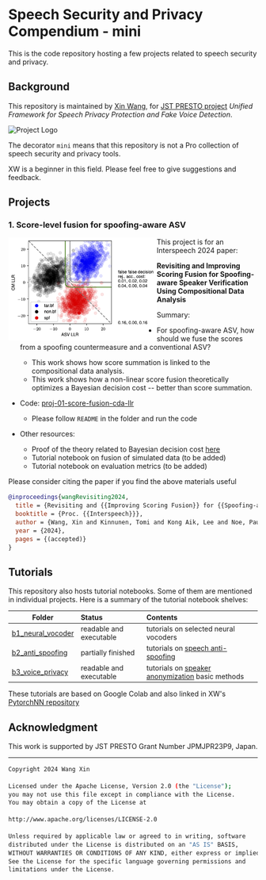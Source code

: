 # Speech Security and Privacy Compendium - mini

This is the code repository hosting a few projects related to speech security and privacy. 

## Background

This repository is maintained by [Xin Wang](http://tonywangx.github.io/), for [JST PRESTO project](https://tonywangx.github.io/presto.html) *Unified Framework for Speech Privacy Protection and Fake Voice Detection*.

<p align="left">
  <img src="https://tonywangx.github.io/_images/figure_presto.jpg" width="600px" alt="Project Logo"/>
</p>

The decorator `mini` means that this repository is not a Pro collection of speech security and privacy tools. 

XW is a beginner in this field. Please feel free to give suggestions and feedback.


## Projects

### 1. Score-level fusion for spoofing-aware ASV

<p align="center">
  <img src="https://github.com/TonyWangX/TonyWangX.github.io/blob/9c46ee65c8ca0a34f16c926c87661b682aaaba31/code/source/pic/llr_fusion.png?raw=true" width="300px" align="left" alt="Project Logo"/>
</p>

This project is for an Interspeech 2024 paper: 

**Revisiting and Improving Scoring Fusion for Spoofing-aware Speaker Verification Using Compositional Data Analysis**

Summary:

* For spoofing-aware ASV, how should we fuse the scores from a spoofing countermeasure and a conventional ASV?
    * This work shows how score summation is linked to the compositional data analysis.
    * This work shows how a non-linear score fusion theoretically optimizes a Bayesian decision cost -- better than score summation.

* Code: [proj-01-score-fusion-cda-llr](./proj-01-score-fusion-cda-llr)
    * Please follow `README` in the folder and run the code
    
* Other resources:
    * Proof of the theory related to Bayesian decision cost [here](https://www.dropbox.com/scl/fo/ykbnw4t8u09vbl9zyir4l/APrQUbOPPIQSHGpnLtdem3o/misc/is2024-sasv.pdf?rlkey=1at87m1q157rlcx4jo933pxeb)
    * Tutorial notebook on fusion of simulated data (to be added)
    * Tutorial notebook on evaluation metrics (to be added)

Please consider citing the paper if you find the above materials useful
```bibtex
@inproceedings{wangRevisiting2024,
  title = {Revisiting and {{Improving Scoring Fusion}} for {{Spoofing-aware Speaker Verification Using Compositional Data Analysis}}},
  booktitle = {Proc. {{Interspeech}}},
  author = {Wang, Xin and Kinnunen, Tomi and Kong Aik, Lee and Noe, Paul-Gauthier and Yamagishi, Junichi},
  year = {2024},
  pages = {(accepted)}
}

```

## Tutorials

This repository also hosts tutorial notebooks. Some of them are mentioned in individual projects. Here is a summary of the tutorial notebook shelves:

| Folder | Status | Contents |
| --- | :-- | :-- |
| [b1_neural_vocoder](./tutorials/b1_neural_vocoder) | readable and executable | tutorials on selected neural vocoders
| [b2_anti_spoofing](./tutorials/b2_anti_spoofing) | partially finished | tutorials on [speech anti-spoofing](https://www.asvspoof.org/) 
| [b3_voice_privacy](./tutorials/b3_voiceprivacy_ch) | readable and executable | tutorials on [speaker anonymization](https://www.voiceprivacychallenge.org/) basic methods

These tutorials are based on Google Colab and also linked in XW's [PytorchNN repository](https://github.com/nii-yamagishilab/project-NN-Pytorch-scripts/tree/master/tutorials)


## Acknowledgment

This work is supported by JST PRESTO Grant Number JPMJPR23P9, Japan.

---
```bash
Copyright 2024 Wang Xin

Licensed under the Apache License, Version 2.0 (the "License");
you may not use this file except in compliance with the License.
You may obtain a copy of the License at

http://www.apache.org/licenses/LICENSE-2.0

Unless required by applicable law or agreed to in writing, software
distributed under the License is distributed on an "AS IS" BASIS,
WITHOUT WARRANTIES OR CONDITIONS OF ANY KIND, either express or implied.
See the License for the specific language governing permissions and
limitations under the License.
```